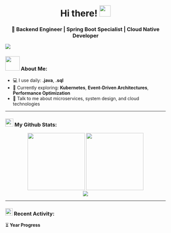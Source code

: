 <h1 align="center">Hi there! <img src="https://github.com/TheDudeThatCode/TheDudeThatCode/blob/master/Assets/Hi.gif" width="35" /></h1>
<h3 align="center">🚀 Backend Engineer | Spring Boot Specialist | Cloud Native Developer</h3>

![](https://camo.githubusercontent.com/992babdffd8c74a1502de375fbdf7e4d54773242/68747470733a2f2f6d656469612e67697068792e636f6d2f6d656469612f53576f536b4e36447854737a71494b4571762f67697068792e676966)

### <img src="https://github.com/TheDudeThatCode/TheDudeThatCode/blob/master/Assets/Developer.gif" width="45" /> About Me:
- 💻 I use daily: **.java**, **.sql**
- 🌱 Currently exploring: **Kubernetes**, **Event-Driven Architectures**, **Performance Optimization**
- 💬 Talk to me about microservices, system design, and cloud technologies

<p align="center">
  <!-- ابزارها و تکنولوژی‌ها -->
</p>

---
### <img src='https://media1.giphy.com/media/du3J3cXyzhj75IOgvA/giphy.gif?cid=ecf05e47x2g034i9pzwtzzsd3xgg2w9nr94t4tflbbgo3008&rid=giphy.gif' width='25' /> My Github Stats:
<div align="center">
  <img height="180em" src="https://github-readme-stats.vercel.app/api?username=iman-babaei&show_icons=true&theme=dark&count_private=true&include_all_commits=true&refresh=1" />
  <img height="180em" src="https://github-readme-stats.vercel.app/api/top-langs/?username=iman-babaei&layout=compact&theme=dark&refresh=1" />
</div>

<div align="center">
  <img src="https://streak-stats.demolab.com?user=iman-babaei&theme=dark&fire=DD2727" />
</div>

---
### <img src="https://media1.giphy.com/media/JZ40cnfnN11KycrvMF/giphy.gif" width='23' /> Recent Activity:
<!--START_SECTION:activity-->
<!-- Dynamically updated via GitHub Actions -->
<!--END_SECTION:activity-->

⏳ **Year Progress** 
<!-- Year Progress Bar with auto-update -->
<script src="https://cdn.jsdelivr.net/npm/dayjs@1/dayjs.min.js"></script>
<script>
  const now = dayjs()
  const start = dayjs().startOf('year')
  const end = dayjs().endOf('year')
  const progress = (now - start) / (end - start) * 100
  document.write(`{ ${'█'.repeat(Math.floor(progress/5))}${'▁'.repeat(20-Math.floor(progress/5))} } ${progress.toFixed(2)}% as on ⏰ ${now.format('DD-MMM-YYYY')}`)
</script>
